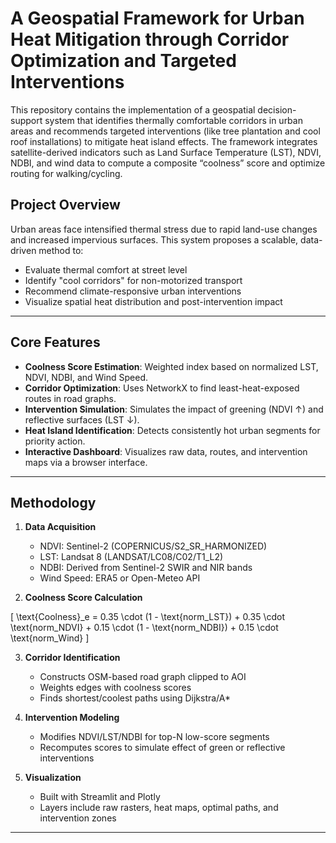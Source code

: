 # A Geospatial Framework for Urban Heat Mitigation through Corridor Optimization and Targeted Interventions

This repository contains the implementation of a geospatial decision-support system that identifies thermally comfortable corridors in urban areas and recommends targeted interventions (like tree plantation and cool roof installations) to mitigate heat island effects. The framework integrates satellite-derived indicators such as Land Surface Temperature (LST), NDVI, NDBI, and wind data to compute a composite “coolness” score and optimize routing for walking/cycling.

## Project Overview

Urban areas face intensified thermal stress due to rapid land-use changes and increased impervious surfaces. This system proposes a scalable, data-driven method to:

- Evaluate thermal comfort at street level
- Identify "cool corridors" for non-motorized transport
- Recommend climate-responsive urban interventions
- Visualize spatial heat distribution and post-intervention impact

---

## Core Features

- **Coolness Score Estimation**: Weighted index based on normalized LST, NDVI, NDBI, and Wind Speed.
- **Corridor Optimization**: Uses NetworkX to find least-heat-exposed routes in road graphs.
- **Intervention Simulation**: Simulates the impact of greening (NDVI ↑) and reflective surfaces (LST ↓).
- **Heat Island Identification**: Detects consistently hot urban segments for priority action.
- **Interactive Dashboard**: Visualizes raw data, routes, and intervention maps via a browser interface.

---

## Methodology

1. **Data Acquisition**
   - NDVI: Sentinel-2 (COPERNICUS/S2_SR_HARMONIZED)
   - LST: Landsat 8 (LANDSAT/LC08/C02/T1_L2)
   - NDBI: Derived from Sentinel-2 SWIR and NIR bands
   - Wind Speed: ERA5 or Open-Meteo API

2. **Coolness Score Calculation**

\[
\text{Coolness}_e = 0.35 \cdot (1 - \text{norm\_LST}) + 0.35 \cdot \text{norm\_NDVI} + 0.15 \cdot (1 - \text{norm\_NDBI}) + 0.15 \cdot \text{norm\_Wind}
\]

3. **Corridor Identification**
   - Constructs OSM-based road graph clipped to AOI
   - Weights edges with coolness scores
   - Finds shortest/coolest paths using Dijkstra/A\*

4. **Intervention Modeling**
   - Modifies NDVI/LST/NDBI for top-N low-score segments
   - Recomputes scores to simulate effect of green or reflective interventions

5. **Visualization**
   - Built with Streamlit and Plotly
   - Layers include raw rasters, heat maps, optimal paths, and intervention zones

---



